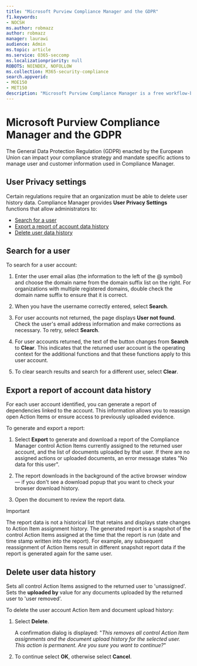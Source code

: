 ```yaml
---
title: "Microsoft Purview Compliance Manager and the GDPR"
f1.keywords:
- NOCSH
ms.author: robmazz
author: robmazz
manager: laurawi
audience: Admin
ms.topic: article
ms.service: O365-seccomp
ms.localizationpriority: null
ROBOTS: NOINDEX, NOFOLLOW
ms.collection: M365-security-compliance
search.appverid: 
- MOE150
- MET150
description: "Microsoft Purview Compliance Manager is a free workflow-based risk assessment tool in the Microsoft Service Trust Portal. Compliance Manager enables you to track, assign, and verify regulatory compliance activities related to Microsoft cloud services."
---
```


# Microsoft Purview Compliance Manager and the GDPR

The General Data Protection Regulation (GDPR) enacted by the European Union can impact your compliance strategy and mandate specific actions to manage user and customer information used in Compliance Manager.

## User Privacy settings

Certain regulations require that an organization must be able to delete user history data. Compliance Manager provides **User Privacy Settings** functions that allow administrators to:
  
- [Search for a user](#search-for-a-user)
- [Export a report of account data history](#export-a-report-of-account-data-history)
- [Delete user data history](#delete-user-data-history)
  
## Search for a user

To search for a user account:
  
1. Enter the user email alias (the information to the left of the @ symbol) and choose the domain name from the  domain suffix list on the right. For organizations with multiple registered domains, double check the domain name suffix to ensure that it is correct.

2. When you have the username correctly entered, select **Search**.

3. For user accounts not returned, the page displays **User not found**. Check the user's email address information and make corrections as necessary. To retry, select **Search**.

4. For user accounts returned, the text of the button changes from **Search** to **Clear**. This indicates that the returned user account is the operating context for the additional functions and that these functions apply to this user account.

5. To clear search results and search for a different user, select **Clear**.

## Export a report of account data history

For each user account identified, you can generate a report of dependencies linked to the account. This information allows you to reassign open Action Items or ensure access to previously uploaded evidence.
  
 To generate and export a report:
  
1. Select **Export** to generate and download a report of the Compliance Manager control Action Items currently assigned to the returned user account, and the list of documents uploaded by that user. If there are no assigned actions or uploaded documents, an error message states "No data for this user".

2. The report downloads in the background of the active browser window — if you don't see a download popup that you want to check your browser download history.

3. Open the document to review the report data.

> [!IMPORTANT]
> The report data is not a historical list that retains and displays state changes to Action Item assignment history. The generated report is a snapshot of the control Action Items assigned at the time that the report is run (date and time stamp written into the report). For example, any subsequent reassignment of Action Items result in different snapshot report data if the report is generated again for the same user.
  
## Delete user data history

Sets all control Action Items assigned to the returned user to 'unassigned'. Sets the **uploaded by** value for any documents uploaded by the returned user to 'user removed'.
  
To delete the user account Action Item and document upload history:
  
1. Select **Delete**.

    A confirmation dialog is displayed: "*This removes all control Action Item assignments and the document upload history for the selected user. This action is permanent. Are you sure you want to continue?*"

2. To continue select **OK**, otherwise select **Cancel**.
